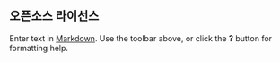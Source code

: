 ## 오픈소스 라이선스

Enter text in [Markdown](http://daringfireball.net/projects/markdown/). Use the toolbar above, or click the **?** button for formatting help.
